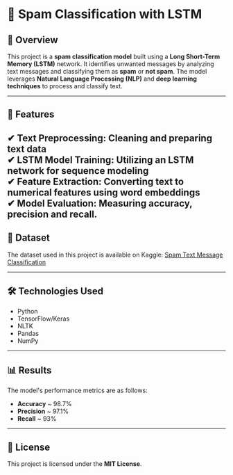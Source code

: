 # 📧 Spam Classification with LSTM

## 📌 Overview  
This project is a **spam classification model** built using a **Long Short-Term Memory (LSTM)** network. It identifies unwanted messages by analyzing text messages and classifying them as **spam** or **not spam**. The model leverages **Natural Language Processing (NLP)** and **deep learning techniques** to process and classify text.

---

## 🚀 Features  
✔ **Text Preprocessing:** Cleaning and preparing text data  
✔ **LSTM Model Training:** Utilizing an LSTM network for sequence modeling  
✔ **Feature Extraction:** Converting text to numerical features using **word embeddings**  
✔ **Model Evaluation:** Measuring accuracy, precision and recall.
---

## 📁 Dataset  
The dataset used in this project is available on Kaggle: [Spam Text Message Classification](https://www.kaggle.com/datasets/team-ai/spam-text-message-classification)

---

## 🛠 Technologies Used  
- Python  
- TensorFlow/Keras  
- NLTK  
- Pandas  
- NumPy  

---

## 📊 Results  
The model's performance metrics are as follows:
- **Accuracy** ~ 98.7%
- **Precision** ~ 97.1%
- **Recall** ~ 93%

---

## 📜 License  
This project is licensed under the **MIT License**.
